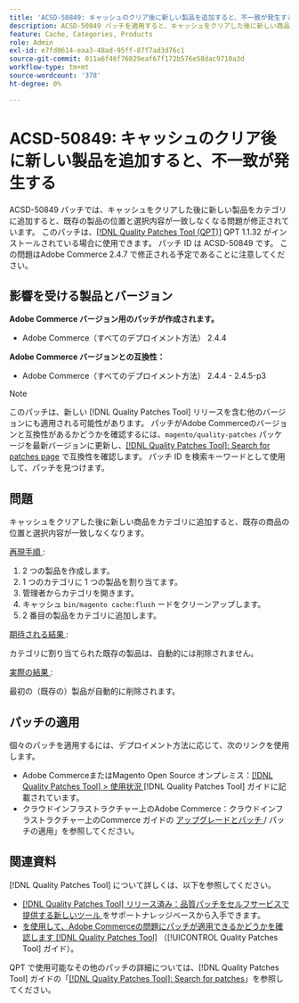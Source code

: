 ```yaml
---
title: 'ACSD-50849: キャッシュのクリア後に新しい製品を追加すると、不一致が発生する'
description: ACSD-50849 パッチを適用すると、キャッシュをクリアした後に新しい商品をカテゴリに追加すると、既存の商品の位置と選択内容が一致しなくなるAdobe Commerceの問題を修正できます。
feature: Cache, Categories, Products
role: Admin
exl-id: e7fd0614-eaa3-48ad-95ff-87f7ad3d76c1
source-git-commit: 011a6f46f76029eaf67f172b576e58dac9710a3d
workflow-type: tm+mt
source-wordcount: '378'
ht-degree: 0%

---
```


# ACSD-50849: キャッシュのクリア後に新しい製品を追加すると、不一致が発生する

ACSD-50849 パッチでは、キャッシュをクリアした後に新しい製品をカテゴリに追加すると、既存の製品の位置と選択内容が一致しなくなる問題が修正されています。 このパッチは、[[!DNL Quality Patches Tool (QPT)]](https://experienceleague.adobe.com/en/docs/commerce-operations/tools/quality-patches-tool/quality-patches-tool-to-self-serve-quality-patches) QPT 1.1.32 がインストールされている場合に使用できます。 パッチ ID は ACSD-50849 です。 この問題はAdobe Commerce 2.4.7 で修正される予定であることに注意してください。

## 影響を受ける製品とバージョン

**Adobe Commerce バージョン用のパッチが作成されます。**

* Adobe Commerce（すべてのデプロイメント方法） 2.4.4

**Adobe Commerce バージョンとの互換性：**

* Adobe Commerce（すべてのデプロイメント方法） 2.4.4 - 2.4.5-p3

>[!NOTE]
>
>このパッチは、新しい [!DNL Quality Patches Tool] リリースを含む他のバージョンにも適用される可能性があります。 パッチがAdobe Commerceのバージョンと互換性があるかどうかを確認するには、`magento/quality-patches` パッケージを最新バージョンに更新し、[[!DNL Quality Patches Tool]: Search for patches page](https://experienceleague.adobe.com/tools/commerce-quality-patches/index.html) で互換性を確認します。 パッチ ID を検索キーワードとして使用して、パッチを見つけます。

## 問題

キャッシュをクリアした後に新しい商品をカテゴリに追加すると、既存の商品の位置と選択内容が一致しなくなります。

<u> 再現手順 </u>:

1. 2 つの製品を作成します。
1. 1 つのカテゴリに 1 つの製品を割り当てます。
1. 管理者からカテゴリを開きます。
1. キャッシュ `bin/magento cache:flush` ードをクリーンアップします。
1. 2 番目の製品をカテゴリに追加します。

<u> 期待される結果 </u>:

カテゴリに割り当てられた既存の製品は、自動的には削除されません。

<u> 実際の結果 </u>:

最初の（既存の）製品が自動的に削除されます。

## パッチの適用

個々のパッチを適用するには、デプロイメント方法に応じて、次のリンクを使用します。

* Adobe CommerceまたはMagento Open Source オンプレミス：[[!DNL Quality Patches Tool] > 使用状況 ](/help/tools/quality-patches-tool/usage.md) [!DNL Quality Patches Tool] ガイドに記載されています。
* クラウドインフラストラクチャー上のAdobe Commerce：クラウドインフラストラクチャー上のCommerce ガイドの [ アップグレードとパッチ ](https://experienceleague.adobe.com/docs/commerce-cloud-service/user-guide/develop/upgrade/apply-patches.html)/ パッチの適用」を参照してください。

## 関連資料

[!DNL Quality Patches Tool] について詳しくは、以下を参照してください。

* [[!DNL Quality Patches Tool]  リリース済み：品質パッチをセルフサービスで提供する新しいツール ](https://experienceleague.adobe.com/en/docs/commerce-operations/tools/quality-patches-tool/quality-patches-tool-to-self-serve-quality-patches) をサポートナレッジベースから入手できます。
* [ を使用して、Adobe Commerceの問題にパッチが適用できるかどうかを確認します  [!DNL Quality Patches Tool]](/help/tools/quality-patches-tool/patches-available-in-qpt/check-patch-for-magento-issue-with-magento-quality-patches.md) （[!UICONTROL Quality Patches Tool] ガイド）。


QPT で使用可能なその他のパッチの詳細については、[!DNL Quality Patches Tool] ガイドの「[[!DNL Quality Patches Tool]: Search for patches](https://experienceleague.adobe.com/tools/commerce-quality-patches/index.html)」を参照してください。

